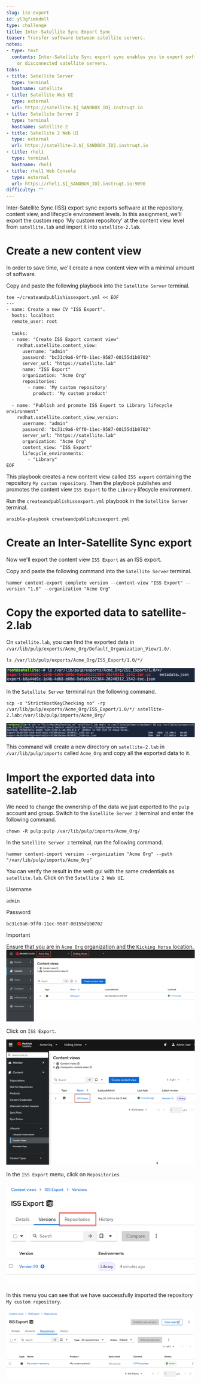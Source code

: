 ```yaml
---
slug: iss-export
id: yl3gfimkdmll
type: challenge
title: Inter-Satellite Sync Export Sync
teaser: Transfer software between satellite servers.
notes:
- type: text
  contents: Inter-Satellite Sync export sync enables you to export software to air-gapped
    or disconnected satellite servers.
tabs:
- title: Satellite Server
  type: terminal
  hostname: satellite
- title: Satellite Web UI
  type: external
  url: https://satellite.${_SANDBOX_ID}.instruqt.io
- title: Satellite Server 2
  type: terminal
  hostname: satellite-2
- title: Satellite 2 Web UI
  type: external
  url: https://satellite-2.${_SANDBOX_ID}.instruqt.io
- title: rhel1
  type: terminal
  hostname: rhel1
- title: rhel1 Web Console
  type: external
  url: https://rhel1.${_SANDBOX_ID}.instruqt.io:9090
difficulty: ""
---
```


Inter-Satellite Sync (ISS) export sync exports software at the repository, content view, and lifecycle environment levels. In this assignment, we'll export the custom repo 'My custom repository' at the content view level from `satellite.lab` and import it into `satellite-2.lab`.

Create a new content view
===

In order to save time, we'll create a new content view with a minimal amount of software.

Copy and paste the following playbook into the `Satellite Server` terminal.

```
tee ~/createandpublishissexport.yml << EOF
---
- name: Create a new CV "ISS Export".
  hosts: localhost
  remote_user: root

  tasks:
  - name: "Create ISS Export content view"
    redhat.satellite.content_view:
      username: "admin"
      password: "bc31c9a6-9ff0-11ec-9587-00155d1b0702"
      server_url: "https://satellite.lab"
      name: "ISS Export"
      organization: "Acme Org"
      repositories:
        - name: 'My custom repository'
          product: 'My custom product'

  - name: "Publish and promote ISS Export to Library lifecycle environment"
    redhat.satellite.content_view_version:
      username: "admin"
      password: "bc31c9a6-9ff0-11ec-9587-00155d1b0702"
      server_url: "https://satellite.lab"
      organization: "Acme Org"
      content_view: "ISS Export"
      lifecycle_environments:
        - "Library"
EOF
```

This playbook creates a new content view called `ISS export` containing the repository `My custom repository`. Then the playbook publishes and promotes the content view `ISS Export` to the `Library` lifecycle environment.

Run the `createandpublishissexport.yml` playbook in the `Satellite Server` terminal.

```
ansible-playbook createandpublishissexport.yml
```

Create an Inter-Satellite Sync export
===

Now we'll export the content view `ISS Export` as an ISS export.

Copy and paste the following command into the `Satellite Server` terminal.

```
hammer content-export complete version --content-view "ISS Export" --version "1.0" --organization "Acme Org"
```

Copy the exported data to satellite-2.lab
===

On `satellite.lab`, you can find the exported data in `/var/lib/pulp/exports/Acme_Org/Default_Organization_View/1.0/`.

```
ls /var/lib/pulp/exports/Acme_Org/ISS_Export/1.0/*/
```

![](../assets/exportedcv.png)

In the `Satellite Server` terminal run the following command.

```
scp -o "StrictHostKeyChecking no" -rp /var/lib/pulp/exports/Acme_Org/ISS_Export/1.0/*/ satellite-2.lab:/var/lib/pulp/imports/Acme_Org/
```

![](../assets/mvexportstosatellite2.png)

This command will create a new directory on `satellite-2.lab` in `/var/lib/pulp/imports` called `Acme_Org` and copy all the exported data to it.

Import the exported data into satellite-2.lab
===

We need to change the ownership of the data we just exported to the `pulp` account and group. Switch to the `Satellite Server 2` terminal and enter the following command.

```
chown -R pulp:pulp /var/lib/pulp/imports/Acme_Org/
```

In the `Satellite Server 2` terminal, run the following command.

```
hammer content-import version --organization "Acme Org" --path "/var/lib/pulp/imports/Acme_Org"
```

You can verify the result in the web gui with the same credentials as `satellite.lab`. Click on the `Satellite 2 Web UI`.

Username

```
admin
```

Password

```
bc31c9a6-9ff0-11ec-9587-00155d1b0702
```

>[!IMPORTANT]
>Ensure that you are in `Acme Org` organization and the `Kicking Horse` location.
>![](../assets/exportedissexport.png)

Click on `ISS Export`.

![](../assets/issexportcv.png)

In the `ISS Export` menu, click on `Repositories`.

![](../assets/issexportrepos.png)

In this menu you can see that we have successfully imported the repository `My custom repository`.

![](../assets/exportedcustomrepo.png)

